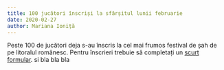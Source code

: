 ```yaml
---
title: 100 jucători înscriși la sfârșitul lunii februarie
date: 2020-02-27
author: Mariana Ioniță
---
```


Peste 100 de jucători deja s-au înscris la cel mai frumos festival de șah de pe litoralul românesc.
Pentru înscrieri trebuie să completați un [scurt formular](/inscriere). si bla bla bla
